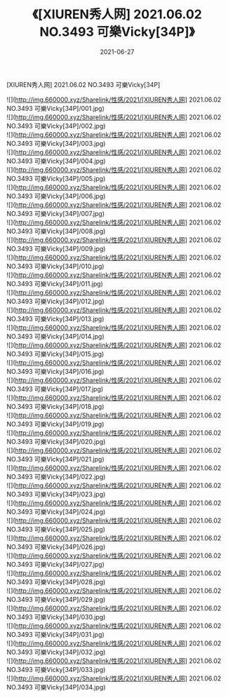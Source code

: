 ﻿---
layout: post
title:  《[XIUREN秀人网] 2021.06.02 NO.3493 可樂Vicky[34P]》
date:   2021-06-27
img: http://img.660000.xyz/Sharelink/性感/2021/[XIUREN秀人网] 2021.06.02 NO.3493 可樂Vicky[34P]/000.jpg
categories: [美女, 清纯, 唯美]
---

[XIUREN秀人网] 2021.06.02 NO.3493 可樂Vicky[34P]

  ![](http://img.660000.xyz/Sharelink/性感/2021/[XIUREN秀人网] 2021.06.02 NO.3493 可樂Vicky[34P]/001.jpg) <br> ![](http://img.660000.xyz/Sharelink/性感/2021/[XIUREN秀人网] 2021.06.02 NO.3493 可樂Vicky[34P]/002.jpg) <br> ![](http://img.660000.xyz/Sharelink/性感/2021/[XIUREN秀人网] 2021.06.02 NO.3493 可樂Vicky[34P]/003.jpg) <br> ![](http://img.660000.xyz/Sharelink/性感/2021/[XIUREN秀人网] 2021.06.02 NO.3493 可樂Vicky[34P]/004.jpg) <br> ![](http://img.660000.xyz/Sharelink/性感/2021/[XIUREN秀人网] 2021.06.02 NO.3493 可樂Vicky[34P]/005.jpg) <br> ![](http://img.660000.xyz/Sharelink/性感/2021/[XIUREN秀人网] 2021.06.02 NO.3493 可樂Vicky[34P]/006.jpg) <br> ![](http://img.660000.xyz/Sharelink/性感/2021/[XIUREN秀人网] 2021.06.02 NO.3493 可樂Vicky[34P]/007.jpg) <br> ![](http://img.660000.xyz/Sharelink/性感/2021/[XIUREN秀人网] 2021.06.02 NO.3493 可樂Vicky[34P]/008.jpg) <br> ![](http://img.660000.xyz/Sharelink/性感/2021/[XIUREN秀人网] 2021.06.02 NO.3493 可樂Vicky[34P]/009.jpg) <br> ![](http://img.660000.xyz/Sharelink/性感/2021/[XIUREN秀人网] 2021.06.02 NO.3493 可樂Vicky[34P]/010.jpg) <br> ![](http://img.660000.xyz/Sharelink/性感/2021/[XIUREN秀人网] 2021.06.02 NO.3493 可樂Vicky[34P]/011.jpg) <br> ![](http://img.660000.xyz/Sharelink/性感/2021/[XIUREN秀人网] 2021.06.02 NO.3493 可樂Vicky[34P]/012.jpg) <br> ![](http://img.660000.xyz/Sharelink/性感/2021/[XIUREN秀人网] 2021.06.02 NO.3493 可樂Vicky[34P]/013.jpg) <br> ![](http://img.660000.xyz/Sharelink/性感/2021/[XIUREN秀人网] 2021.06.02 NO.3493 可樂Vicky[34P]/014.jpg) <br> ![](http://img.660000.xyz/Sharelink/性感/2021/[XIUREN秀人网] 2021.06.02 NO.3493 可樂Vicky[34P]/015.jpg) <br> ![](http://img.660000.xyz/Sharelink/性感/2021/[XIUREN秀人网] 2021.06.02 NO.3493 可樂Vicky[34P]/016.jpg) <br> ![](http://img.660000.xyz/Sharelink/性感/2021/[XIUREN秀人网] 2021.06.02 NO.3493 可樂Vicky[34P]/017.jpg) <br> ![](http://img.660000.xyz/Sharelink/性感/2021/[XIUREN秀人网] 2021.06.02 NO.3493 可樂Vicky[34P]/018.jpg) <br> ![](http://img.660000.xyz/Sharelink/性感/2021/[XIUREN秀人网] 2021.06.02 NO.3493 可樂Vicky[34P]/019.jpg) <br> ![](http://img.660000.xyz/Sharelink/性感/2021/[XIUREN秀人网] 2021.06.02 NO.3493 可樂Vicky[34P]/020.jpg) <br> ![](http://img.660000.xyz/Sharelink/性感/2021/[XIUREN秀人网] 2021.06.02 NO.3493 可樂Vicky[34P]/021.jpg) <br> ![](http://img.660000.xyz/Sharelink/性感/2021/[XIUREN秀人网] 2021.06.02 NO.3493 可樂Vicky[34P]/022.jpg) <br> ![](http://img.660000.xyz/Sharelink/性感/2021/[XIUREN秀人网] 2021.06.02 NO.3493 可樂Vicky[34P]/023.jpg) <br> ![](http://img.660000.xyz/Sharelink/性感/2021/[XIUREN秀人网] 2021.06.02 NO.3493 可樂Vicky[34P]/024.jpg) <br> ![](http://img.660000.xyz/Sharelink/性感/2021/[XIUREN秀人网] 2021.06.02 NO.3493 可樂Vicky[34P]/025.jpg) <br> ![](http://img.660000.xyz/Sharelink/性感/2021/[XIUREN秀人网] 2021.06.02 NO.3493 可樂Vicky[34P]/026.jpg) <br> ![](http://img.660000.xyz/Sharelink/性感/2021/[XIUREN秀人网] 2021.06.02 NO.3493 可樂Vicky[34P]/027.jpg) <br> ![](http://img.660000.xyz/Sharelink/性感/2021/[XIUREN秀人网] 2021.06.02 NO.3493 可樂Vicky[34P]/028.jpg) <br> ![](http://img.660000.xyz/Sharelink/性感/2021/[XIUREN秀人网] 2021.06.02 NO.3493 可樂Vicky[34P]/029.jpg) <br> ![](http://img.660000.xyz/Sharelink/性感/2021/[XIUREN秀人网] 2021.06.02 NO.3493 可樂Vicky[34P]/030.jpg) <br> ![](http://img.660000.xyz/Sharelink/性感/2021/[XIUREN秀人网] 2021.06.02 NO.3493 可樂Vicky[34P]/031.jpg) <br> ![](http://img.660000.xyz/Sharelink/性感/2021/[XIUREN秀人网] 2021.06.02 NO.3493 可樂Vicky[34P]/032.jpg) <br> ![](http://img.660000.xyz/Sharelink/性感/2021/[XIUREN秀人网] 2021.06.02 NO.3493 可樂Vicky[34P]/033.jpg) <br> ![](http://img.660000.xyz/Sharelink/性感/2021/[XIUREN秀人网] 2021.06.02 NO.3493 可樂Vicky[34P]/034.jpg) <br>